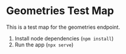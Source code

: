 # Geometries Test Map

This is a test map for the geometries endpoint.

1. Install node dependencies (`npm install`)
2. Run the app (`npx serve`)
